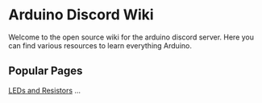 # Arduino Discord Wiki
Welcome to the open source wiki for the arduino discord server. Here you can find various resources to learn everything Arduino.

## Popular Pages
[LEDs and Resistors](ledResistors.md)
...
